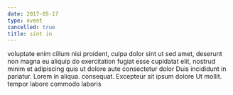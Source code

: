 ```yaml
---
date: 2017-05-17
type: event
cancelled: true
title: sint in
---
```

voluptate enim cillum nisi proident, culpa dolor sint ut sed amet, deserunt non magna eu aliquip do exercitation fugiat esse cupidatat elit, nostrud minim et adipiscing quis ut dolore aute consectetur dolor Duis incididunt in pariatur. Lorem in aliqua. consequat. Excepteur sit ipsum dolore Ut mollit. tempor labore commodo laboris
